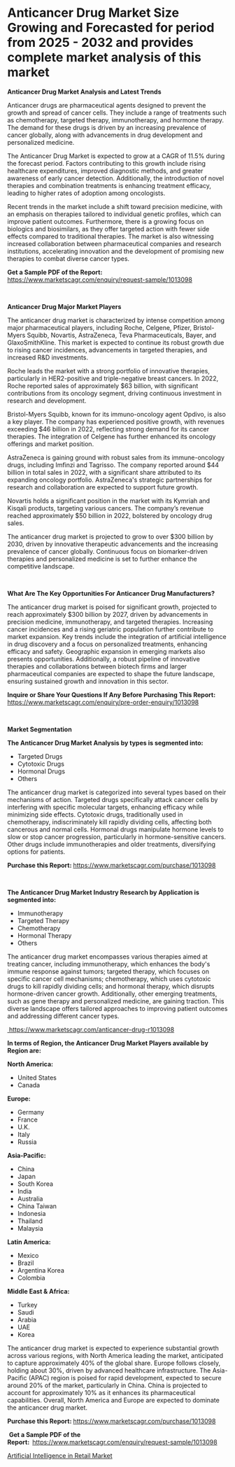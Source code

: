 <p><h1>Anticancer Drug Market Size Growing and Forecasted for period from 2025 - 2032 and provides complete market analysis of this market</h1></p><p><strong>Anticancer Drug Market Analysis and Latest Trends</strong></p>
<p><p>Anticancer drugs are pharmaceutical agents designed to prevent the growth and spread of cancer cells. They include a range of treatments such as chemotherapy, targeted therapy, immunotherapy, and hormone therapy. The demand for these drugs is driven by an increasing prevalence of cancer globally, along with advancements in drug development and personalized medicine.</p><p>The Anticancer Drug Market is expected to grow at a CAGR of 11.5% during the forecast period. Factors contributing to this growth include rising healthcare expenditures, improved diagnostic methods, and greater awareness of early cancer detection. Additionally, the introduction of novel therapies and combination treatments is enhancing treatment efficacy, leading to higher rates of adoption among oncologists.</p><p>Recent trends in the market include a shift toward precision medicine, with an emphasis on therapies tailored to individual genetic profiles, which can improve patient outcomes. Furthermore, there is a growing focus on biologics and biosimilars, as they offer targeted action with fewer side effects compared to traditional therapies. The market is also witnessing increased collaboration between pharmaceutical companies and research institutions, accelerating innovation and the development of promising new therapies to combat diverse cancer types.</p></p>
<p><strong>Get a Sample PDF of the Report:&nbsp;</strong> <a href="https://www.marketscagr.com/enquiry/request-sample/1013098?utm_campaign=3198&utm_medium=2&utm_source=Github&utm_content=ia&utm_term=06032025&utm_id=anticancer-drug">https://www.marketscagr.com/enquiry/request-sample/1013098</a></p>
<p>&nbsp;</p>
<p><strong>Anticancer Drug Major Market Players</strong></p>
<p><p>The anticancer drug market is characterized by intense competition among major pharmaceutical players, including Roche, Celgene, Pfizer, Bristol-Myers Squibb, Novartis, AstraZeneca, Teva Pharmaceuticals, Bayer, and GlaxoSmithKline. This market is expected to continue its robust growth due to rising cancer incidences, advancements in targeted therapies, and increased R&D investments.</p><p>Roche leads the market with a strong portfolio of innovative therapies, particularly in HER2-positive and triple-negative breast cancers. In 2022, Roche reported sales of approximately $63 billion, with significant contributions from its oncology segment, driving continuous investment in research and development.</p><p>Bristol-Myers Squibb, known for its immuno-oncology agent Opdivo, is also a key player. The company has experienced positive growth, with revenues exceeding $46 billion in 2022, reflecting strong demand for its cancer therapies. The integration of Celgene has further enhanced its oncology offerings and market position.</p><p>AstraZeneca is gaining ground with robust sales from its immune-oncology drugs, including Imfinzi and Tagrisso. The company reported around $44 billion in total sales in 2022, with a significant share attributed to its expanding oncology portfolio. AstraZeneca's strategic partnerships for research and collaboration are expected to support future growth.</p><p>Novartis holds a significant position in the market with its Kymriah and Kisqali products, targeting various cancers. The company’s revenue reached approximately $50 billion in 2022, bolstered by oncology drug sales.</p><p>The anticancer drug market is projected to grow to over $300 billion by 2030, driven by innovative therapeutic advancements and the increasing prevalence of cancer globally. Continuous focus on biomarker-driven therapies and personalized medicine is set to further enhance the competitive landscape.</p></p>
<p>&nbsp;</p>
<p><strong>What Are The Key Opportunities For Anticancer Drug Manufacturers?</strong></p>
<p><p>The anticancer drug market is poised for significant growth, projected to reach approximately $300 billion by 2027, driven by advancements in precision medicine, immunotherapy, and targeted therapies. Increasing cancer incidences and a rising geriatric population further contribute to market expansion. Key trends include the integration of artificial intelligence in drug discovery and a focus on personalized treatments, enhancing efficacy and safety. Geographic expansion in emerging markets also presents opportunities. Additionally, a robust pipeline of innovative therapies and collaborations between biotech firms and larger pharmaceutical companies are expected to shape the future landscape, ensuring sustained growth and innovation in this sector.</p></p>
<p><strong>Inquire or Share Your Questions If Any Before Purchasing This Report:</strong> <a href="https://www.marketscagr.com/enquiry/pre-order-enquiry/1013098?utm_campaign=3198&utm_medium=2&utm_source=Github&utm_content=ia&utm_term=06032025&utm_id=anticancer-drug">https://www.marketscagr.com/enquiry/pre-order-enquiry/1013098</a></p>
<p>&nbsp;</p>
<p><strong>Market Segmentation</strong></p>
<p><strong>The Anticancer Drug Market Analysis by types is segmented into:</strong></p>
<p><ul><li>Targeted Drugs</li><li>Cytotoxic Drugs</li><li>Hormonal Drugs</li><li>Others</li></ul></p>
<p><p>The anticancer drug market is categorized into several types based on their mechanisms of action. Targeted drugs specifically attack cancer cells by interfering with specific molecular targets, enhancing efficacy while minimizing side effects. Cytotoxic drugs, traditionally used in chemotherapy, indiscriminately kill rapidly dividing cells, affecting both cancerous and normal cells. Hormonal drugs manipulate hormone levels to slow or stop cancer progression, particularly in hormone-sensitive cancers. Other drugs include immunotherapies and older treatments, diversifying options for patients.</p></p>
<p><strong>Purchase this Report:&nbsp;</strong><a href="https://www.marketscagr.com/purchase/1013098?utm_campaign=3198&utm_medium=2&utm_source=Github&utm_content=ia&utm_term=06032025&utm_id=anticancer-drug">https://www.marketscagr.com/purchase/1013098</a></p>
<p>&nbsp;</p>
<p><strong>The Anticancer Drug Market Industry Research by Application is segmented into:</strong></p>
<p><ul><li>Immunotherapy</li><li>Targeted Therapy</li><li>Chemotherapy</li><li>Hormonal Therapy</li><li>Others</li></ul></p>
<p><p>The anticancer drug market encompasses various therapies aimed at treating cancer, including immunotherapy, which enhances the body's immune response against tumors; targeted therapy, which focuses on specific cancer cell mechanisms; chemotherapy, which uses cytotoxic drugs to kill rapidly dividing cells; and hormonal therapy, which disrupts hormone-driven cancer growth. Additionally, other emerging treatments, such as gene therapy and personalized medicine, are gaining traction. This diverse landscape offers tailored approaches to improving patient outcomes and addressing different cancer types.</p></p>
<p><a href="https://www.marketscagr.com/anticancer-drug-r1013098?utm_campaign=3198&utm_medium=2&utm_source=Github&utm_content=ia&utm_term=06032025&utm_id=anticancer-drug">&nbsp;https://www.marketscagr.com/anticancer-drug-r1013098</a></p>
<p><strong>In terms of Region, the Anticancer Drug Market Players available by Region are:</strong></p>
<p>
    <p> <strong> North America: </strong>
        <ul>
            <li>United States</li>
            <li>Canada</li>
        </ul>
        </p> 
    <p> <strong> Europe: </strong>
        <ul>
            <li>Germany</li>
            <li>France</li>
            <li>U.K.</li>
            <li>Italy</li>
            <li>Russia</li>
        </ul>
        </p> 
    <p> <strong> Asia-Pacific: </strong>
        <ul>
            <li>China</li>
            <li>Japan</li>
            <li>South Korea</li>
            <li>India</li>
            <li>Australia</li>
            <li>China Taiwan</li>
            <li>Indonesia</li>
            <li>Thailand</li>
            <li>Malaysia</li>
        </ul>
        </p> 
    <p> <strong> Latin America: </strong>
        <ul>
            <li>Mexico</li>
            <li>Brazil</li>
            <li>Argentina Korea</li>
            <li>Colombia</li>
        </ul>
        </p> 
    <p> <strong> Middle East & Africa: </strong>
        <ul>
            <li>Turkey</li>
            <li>Saudi</li>
            <li>Arabia</li>
            <li>UAE</li>
            <li>Korea</li>
        </ul>
    </p>
    </p>
<p><p>The anticancer drug market is expected to experience substantial growth across various regions, with North America leading the market, anticipated to capture approximately 40% of the global share. Europe follows closely, holding about 30%, driven by advanced healthcare infrastructure. The Asia-Pacific (APAC) region is poised for rapid development, expected to secure around 20% of the market, particularly in China. China is projected to account for approximately 10% as it enhances its pharmaceutical capabilities. Overall, North America and Europe are expected to dominate the anticancer drug market.</p></p>
<p><strong>Purchase this Report: </strong><a href="https://www.marketscagr.com/purchase/1013098?utm_campaign=3198&utm_medium=2&utm_source=Github&utm_content=ia&utm_term=06032025&utm_id=anticancer-drug">https://www.marketscagr.com/purchase/1013098</a></p>
<p>&nbsp;<strong>Get a Sample PDF of the Report:&nbsp;&nbsp;</strong><a href="https://www.marketscagr.com/enquiry/request-sample/1013098?utm_campaign=3198&utm_medium=2&utm_source=Github&utm_content=ia&utm_term=06032025&utm_id=anticancer-drug">https://www.marketscagr.com/enquiry/request-sample/1013098</a></p>
<p><strong></strong></p>
<p><p><a href="https://github.com/duscarajlha/Market-Research-Report-List-1/blob/main/artificial-intelligence-in-retail-market.md?utm_campaign=3198&utm_medium=2&utm_source=Github&utm_content=ia&utm_term=06032025&utm_id=anticancer-drug">Artificial Intelligence in Retail Market</a></p></p>